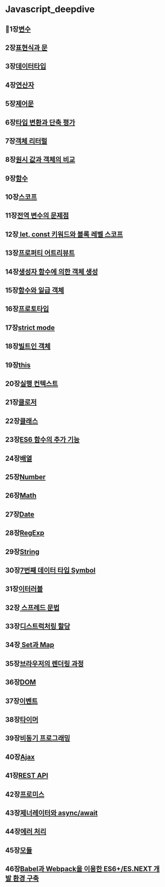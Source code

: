 # Javascript_deepdive
💯1장[변수](https://github.com/kyunghyunHan/Javascript_deepdive/blob/9a44946efb2810f94ecbdf962c72023395d806c3/st1/Variable.js)
--
2장[표현식과 문](https://github.com/kyunghyunHan/Javascript_deepdive/blob/c36547fa53462e0cce49ace9e9e9f86f68049941/st1/expression.js)
--
3장[데이터타입](https://github.com/kyunghyunHan/Javascript_deepdive/blob/c36547fa53462e0cce49ace9e9e9f86f68049941/st1/Typedata.js)
--
4장[연산자](https://github.com/kyunghyunHan/Javascript_deepdive/blob/c36547fa53462e0cce49ace9e9e9f86f68049941/st1/operator.js)
--
5장[제어문](https://github.com/kyunghyunHan/Javascript_deepdive/blob/c36547fa53462e0cce49ace9e9e9f86f68049941/st1/control.js)
--
6장[타입 변환과 단축 평가](https://github.com/kyunghyunHan/Javascript_deepdive/blob/c36547fa53462e0cce49ace9e9e9f86f68049941/st1/explicit.js)
--
7장[객체 리터럴](https://github.com/kyunghyunHan/Javascript_deepdive/blob/c36547fa53462e0cce49ace9e9e9f86f68049941/st1/object.js)
--
8장[원시 값과 객체의 비교](https://github.com/kyunghyunHan/Javascript_deepdive/blob/c36547fa53462e0cce49ace9e9e9f86f68049941/st1/mutable.js)
--
9장[함수](https://github.com/kyunghyunHan/Javascript_deepdive/blob/b7962d3ad359ca18a4c6a4d833182d1ddeec411f/st1/function.js)
--
10장[스코프](https://github.com/kyunghyunHan/Javascript_deepdive/blob/c36547fa53462e0cce49ace9e9e9f86f68049941/st1/scope.js)
--
11장[전역 변수의 문제점](https://github.com/kyunghyunHan/Javascript_deepdive/blob/c36547fa53462e0cce49ace9e9e9f86f68049941/st1/lifecycle.js)
--
12장[ let, const 키워드와 블록 레벨 스코프](https://github.com/kyunghyunHan/Javascript_deepdive/blob/c36547fa53462e0cce49ace9e9e9f86f68049941/st1/letconst.js)
--
13장[프로퍼티 어트리뷰트](https://github.com/kyunghyunHan/Javascript_deepdive/blob/daa5469a55bd7ee88473a2c42faad7948ba44cde/st1/internalmethod.js)
--
14장[생성자 함수에 의한 객체 생성](https://github.com/kyunghyunHan/Javascript_deepdive/blob/daa5469a55bd7ee88473a2c42faad7948ba44cde/st1/object2.js)
--
15장[함수와 일급 객체](https://github.com/kyunghyunHan/Javascript_deepdive/blob/a73092ebdc693ee9ac0382e54a768b7b5d90b9bd/st1/1stobj.js)
--
16장[프로토타입](https://github.com/kyunghyunHan/Javascript_deepdive/blob/a73092ebdc693ee9ac0382e54a768b7b5d90b9bd/st1/prototype.js)
--
17장[strict mode](https://github.com/kyunghyunHan/Javascript_deepdive/blob/a73092ebdc693ee9ac0382e54a768b7b5d90b9bd/st2/strict%20mode.js)
--
18장[빌트인 객체](https://github.com/kyunghyunHan/Javascript_deepdive/blob/dba38c2e58f4161b300da2de62e1960e567173b8/st2/builtin.js)
--
19장[this](https://github.com/kyunghyunHan/Javascript_deepdive/blob/e20ec03fa4d11f9c016ac0f02ce914d65b7d55be/st1/this.js)
--
20장[실행 컨텍스트](https://github.com/kyunghyunHan/Javascript_deepdive/blob/5bc45b65d0f65357226c721316acefe6bdb28157/st1/execution.js)
--
21장[클로저](https://github.com/kyunghyunHan/Javascript_deepdive/blob/a73092ebdc693ee9ac0382e54a768b7b5d90b9bd/st2/closure.js)
--
22장[클래스]()
--
23장[ES6 함수의 추가 기능]()
--
24장[배열]()
--
25장[Number]()
--
26장[Math]()
--
27장[Date]()
--
28장[RegExp]()
--
29장[String]()
--
30장[7번째 데이터 타입 Symbol]()
--
31장[이터러블]()
--
32장[ 스프레드 문법]()
--
33장[디스트럭처링 할당]()
--
34장[ Set과 Map]()
--

35장[브라우저의 렌더링 과정]()
--
36장[DOM]()
--
37장[이벤트]()
--
38장[타이머]()
--
39장[비동기 프로그래밍]()
--
40장[Ajax]()
--
41장[REST API]()
--
42장[프로미스]()
--
43장[제너레이터와 async/await]()
--
44장[에러 처리]()
--
45장[모듈]()
--
46장[Babel과 Webpack을 이용한 ES6+/ES.NEXT 개발 환경 구축]()
--
